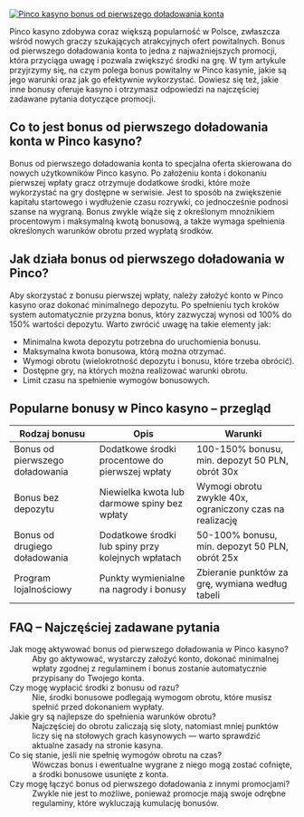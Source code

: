 [![Pinco kasyno bonus od pierwszego doładowania konta](https://123-caf.pages.dev/gitsignup.png)](https://vrmoo.ru/Bt82HjjY)

<p>Pinco kasyno zdobywa coraz większą popularność w Polsce, zwłaszcza wśród nowych graczy szukających atrakcyjnych ofert powitalnych. Bonus od pierwszego doładowania konta to jedna z najważniejszych promocji, która przyciąga uwagę i pozwala zwiększyć środki na grę. W tym artykule przyjrzymy się, na czym polega bonus powitalny w Pinco kasynie, jakie są jego warunki oraz jak go efektywnie wykorzystać. Dowiesz się też, jakie inne bonusy oferuje kasyno i otrzymasz odpowiedzi na najczęściej zadawane pytania dotyczące promocji.</p>  <h2>Co to jest bonus od pierwszego doładowania konta w Pinco kasyno?</h2> <p>Bonus od pierwszego doładowania konta to specjalna oferta skierowana do nowych użytkowników Pinco kasyno. Po założeniu konta i dokonaniu pierwszej wpłaty gracz otrzymuje dodatkowe środki, które może wykorzystać na gry dostępne w serwisie. Jest to sposób na zwiększenie kapitału startowego i wydłużenie czasu rozrywki, co jednocześnie podnosi szanse na wygraną. Bonus zwykle wiąże się z określonym mnożnikiem procentowym i maksymalną kwotą bonusową, a także wymaga spełnienia określonych warunków obrotu przed wypłatą środków.</p>  <h2>Jak działa bonus od pierwszego doładowania w Pinco?</h2> <p>Aby skorzystać z bonusu pierwszej wpłaty, należy założyć konto w Pinco kasyno oraz dokonać minimalnego depozytu. Po spełnieniu tych kroków system automatycznie przyzna bonus, który zazwyczaj wynosi od 100% do 150% wartości depozytu. Warto zwrócić uwagę na takie elementy jak:</p> <ul>   <li>Minimalna kwota depozytu potrzebna do uruchomienia bonusu.</li>   <li>Maksymalna kwota bonusowa, którą można otrzymać.</li>   <li>Wymogi obrotu (wielokrotność depozytu i bonusu, które trzeba obrócić).</li>   <li>Dostępne gry, na których można realizować warunki obrotu.</li>   <li>Limit czasu na spełnienie wymogów bonusowych.</li> </ul>  <h2>Popularne bonusy w Pinco kasyno – przegląd</h2> <table>   <thead>     <tr>       <th>Rodzaj bonusu</th>       <th>Opis</th>       <th>Warunki</th>     </tr>   </thead>   <tbody>     <tr>       <td>Bonus od pierwszego doładowania</td>       <td>Dodatkowe środki procentowe do pierwszej wpłaty</td>       <td>100-150% bonusu, min. depozyt 50 PLN, obrót 30x</td>     </tr>     <tr>       <td>Bonus bez depozytu</td>       <td>Niewielka kwota lub darmowe spiny bez wpłaty</td>       <td>Wymogi obrotu zwykle 40x, ograniczony czas na realizację</td>     </tr>     <tr>       <td>Bonus od drugiego doładowania</td>       <td>Dodatkowe środki lub spiny przy kolejnych wpłatach</td>       <td>50-100% bonusu, min. depozyt 50 PLN, obrót 25x</td>     </tr>     <tr>       <td>Program lojalnościowy</td>       <td>Punkty wymienialne na nagrody i bonusy</td>       <td>Zbieranie punktów za grę, wymiana według tabeli</td>     </tr>   </tbody> </table>  <h2>FAQ – Najczęściej zadawane pytania</h2> <dl>   <dt>Jak mogę aktywować bonus od pierwszego doładowania w Pinco kasyno?</dt>   <dd>Aby go aktywować, wystarczy założyć konto, dokonać minimalnej wpłaty zgodnej z regulaminem i bonus zostanie automatycznie przypisany do Twojego konta.</dd>    <dt>Czy mogę wypłacić środki z bonusu od razu?</dt>   <dd>Nie, środki bonusowe podlegają wymogom obrotu, które musisz spełnić przed dokonaniem wypłaty.</dd>    <dt>Jakie gry są najlepsze do spełnienia warunków obrotu?</dt>   <dd>Najczęściej do obrotu zaliczają się sloty, natomiast mniej punktów liczy się na stołowych grach kasynowych — warto sprawdzić aktualne zasady na stronie kasyna.</dd>    <dt>Co się stanie, jeśli nie spełnię wymogów obrotu na czas?</dt>   <dd>Wówczas bonus i ewentualne wygrane z niego mogą zostać cofnięte, a środki bonusowe usunięte z konta.</dd>    <dt>Czy mogę łączyć bonus od pierwszego doładowania z innymi promocjami?</dt>   <dd>Zwykle nie jest to możliwe, ponieważ promocje mają swoje odrębne regulaminy, które wykluczają kumulację bonusów.</dd> </dl>